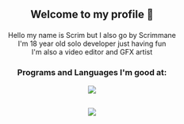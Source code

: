 ## <p align="center"> Welcome to my profile 👋 </p>

<p align="center">
Hello my name is Scrim but I also go by Scrimmane <br>
I'm 18 year old solo developer just having fun <br>
I'm also a video editor and GFX artist
</p>

### <p align="center"> Programs and Languages I'm good at: </p>

<p align="center">
  <a href="https://skillicons.dev">
    <img src="https://skillicons.dev/icons?i=ae,blender,cs,dotnet,unity,ps" />
  </a>
</p>

## <p align="center"> ![](https://komarev.com/ghpvc/?username=scrim-dev&style=for-the-badge&color=dc143c) </p>
